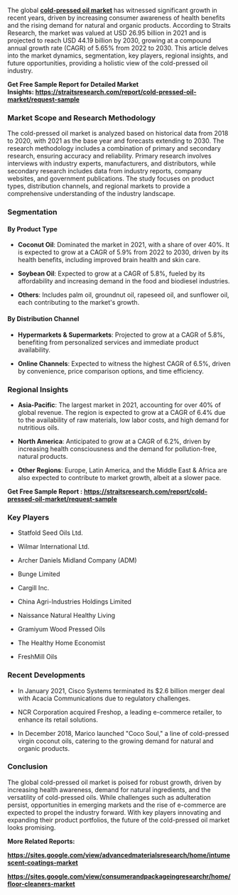 <p>The global&nbsp;<strong><a href="https://straitsresearch.com/report/cold-pressed-oil-market">cold-pressed oil market</a> </strong>has witnessed significant growth in recent years, driven by increasing consumer awareness of health benefits and the rising demand for natural and organic products. According to Straits Research, the market was valued at USD 26.95 billion in 2021 and is projected to reach USD 44.19 billion by 2030, growing at a compound annual growth rate (CAGR) of 5.65% from 2022 to 2030. This article delves into the market dynamics, segmentation, key players, regional insights, and future opportunities, providing a holistic view of the cold-pressed oil industry.</p>
<p><strong>Get Free Sample Report for Detailed Market Insights:&nbsp;<a href="https://straitsresearch.com/report/cold-pressed-oil-market/request-sample">https://straitsresearch.com/report/cold-pressed-oil-market/request-sample</a>&nbsp;</strong></p>
<h3><strong>Market Scope and Research Methodology</strong></h3>
<p>The cold-pressed oil market is analyzed based on historical data from 2018 to 2020, with 2021 as the base year and forecasts extending to 2030. The research methodology includes a combination of primary and secondary research, ensuring accuracy and reliability. Primary research involves interviews with industry experts, manufacturers, and distributors, while secondary research includes data from industry reports, company websites, and government publications. The study focuses on product types, distribution channels, and regional markets to provide a comprehensive understanding of the industry landscape.</p>
<h3><strong>Segmentation</strong></h3>
<h4><strong>By Product Type</strong></h4>
<ul>
<li>
<p><strong>Coconut Oil</strong>: Dominated the market in 2021, with a share of over 40%. It is expected to grow at a CAGR of 5.9% from 2022 to 2030, driven by its health benefits, including improved brain health and skin care.</p>
</li>
<li>
<p><strong>Soybean Oil</strong>: Expected to grow at a CAGR of 5.8%, fueled by its affordability and increasing demand in the food and biodiesel industries.</p>
</li>
<li>
<p><strong>Others</strong>: Includes palm oil, groundnut oil, rapeseed oil, and sunflower oil, each contributing to the market's growth.</p>
</li>
</ul>
<h4><strong>By Distribution Channel</strong></h4>
<ul>
<li>
<p><strong>Hypermarkets &amp; Supermarkets</strong>: Projected to grow at a CAGR of 5.8%, benefiting from personalized services and immediate product availability.</p>
</li>
<li>
<p><strong>Online Channels</strong>: Expected to witness the highest CAGR of 6.5%, driven by convenience, price comparison options, and time efficiency.</p>
</li>
</ul>
<h3><strong>Regional Insights</strong></h3>
<ul>
<li>
<p><strong>Asia-Pacific</strong>: The largest market in 2021, accounting for over 40% of global revenue. The region is expected to grow at a CAGR of 6.4% due to the availability of raw materials, low labor costs, and high demand for nutritious oils.</p>
</li>
<li>
<p><strong>North America</strong>: Anticipated to grow at a CAGR of 6.2%, driven by increasing health consciousness and the demand for pollution-free, natural products.</p>
</li>
<li>
<p><strong>Other Regions</strong>: Europe, Latin America, and the Middle East &amp; Africa are also expected to contribute to market growth, albeit at a slower pace.</p>
</li>
</ul>
<p><strong>Get Free Sample Report :&nbsp;<a href="https://straitsresearch.com/report/cold-pressed-oil-market/request-sample">https://straitsresearch.com/report/cold-pressed-oil-market/request-sample</a>&nbsp;</strong></p>
<h3><strong>Key Players</strong></h3>
<ul>
<li>
<p>Statfold Seed Oils Ltd.</p>
</li>
<li>
<p>Wilmar International Ltd.</p>
</li>
<li>
<p>Archer Daniels Midland Company (ADM)</p>
</li>
<li>
<p>Bunge Limited</p>
</li>
<li>
<p>Cargill Inc.</p>
</li>
<li>
<p>China Agri-Industries Holdings Limited</p>
</li>
<li>
<p>Naissance Natural Healthy Living</p>
</li>
<li>
<p>Gramiyum Wood Pressed Oils</p>
</li>
<li>
<p>The Healthy Home Economist</p>
</li>
<li>
<p>FreshMill Oils</p>
</li>
</ul>
<h3><strong>Recent Developments</strong></h3>
<ul>
<li>
<p>In January 2021, Cisco Systems terminated its $2.6 billion merger deal with Acacia Communications due to regulatory challenges.</p>
</li>
<li>
<p>NCR Corporation acquired Freshop, a leading e-commerce retailer, to enhance its retail solutions.</p>
</li>
<li>
<p>In December 2018, Marico launched "Coco Soul," a line of cold-pressed virgin coconut oils, catering to the growing demand for natural and organic products.</p>
</li>
</ul>
<h3><strong>Conclusion</strong></h3>
<p>The global cold-pressed oil market is poised for robust growth, driven by increasing health awareness, demand for natural ingredients, and the versatility of cold-pressed oils. While challenges such as adulteration persist, opportunities in emerging markets and the rise of e-commerce are expected to propel the industry forward. With key players innovating and expanding their product portfolios, the future of the cold-pressed oil market looks promising.</p>
<p><strong>More Related Reports:&nbsp;</strong></p>
<p><strong><a href="https://sites.google.com/view/advancedmaterialsresearch/home/intumescent-coatings-market">https://sites.google.com/view/advancedmaterialsresearch/home/intumescent-coatings-market</a></strong></p>
<p><strong><a href="https://sites.google.com/view/consumerandpackageingresearchr/home/floor-cleaners-market">https://sites.google.com/view/consumerandpackageingresearchr/home/floor-cleaners-market</a><br /></strong></p>
